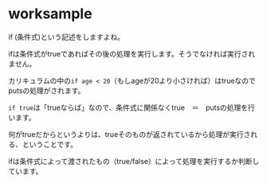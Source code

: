 # worksample
if (条件式)という記述をしますよね。

ifは条件式がtrueであればその後の処理を実行します。そうでなければ実行されません。

カリキュラムの中の```if age < 20```（もしageが20より小さければ）はtrueなのでputsの処理がされます。

```if true```は「trueならば」なので、条件式に関係なくtrue　＝　putsの処理を行います。

何がtrueだからというよりは、trueそのものが返されているから処理が実行される、ということです。


ifは条件式によって渡されたもの（true/false）によって処理を実行するか判断しています。
